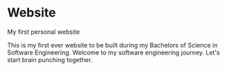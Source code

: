 # Website
My first personal website 

This is my first ever website to be built during my Bachelors of Science in Software Engineering.
Welcome to my software engineering journey.
Let's start brain punching together.
